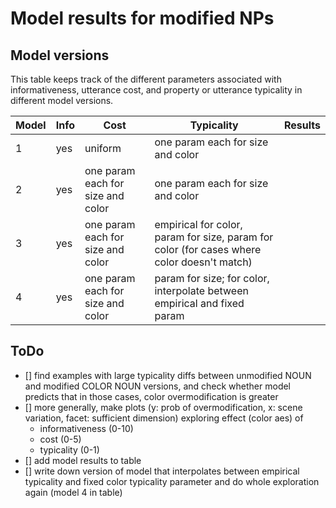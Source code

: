 # Model results for modified NPs

## Model versions

This table keeps track of the different parameters associated with informativeness, utterance cost, and property or utterance typicality in different model versions.

| Model | Info | Cost | Typicality | Results |
| ----- | --------------- | ---- | ---------- | ------- |
| 1 | yes | uniform | one param each for size and color | |
| 2 | yes | one param each for size and color | one param each for size and color | |
| 3 | yes | one param each for size and color | empirical for color, param for size, param for color (for cases where color doesn't match) | |
| 4 | yes | one param each for size and color | param for size; for color, interpolate between empirical and fixed param| |

## ToDo

- [] find examples with large typicality diffs between unmodified NOUN and modified COLOR NOUN versions, and check whether model predicts that in those cases, color overmodification is greater
- [] more generally, make plots (y: prob of overmodification, x: scene variation, facet: sufficient dimension) exploring effect (color aes) of 
	- informativeness (0-10)
	- cost (0-5)
	- typicality (0-1)
- [] add model results to table
- [] write down version of model that interpolates between empirical typicality and fixed color typicality parameter and do whole exploration again (model 4 in table)
